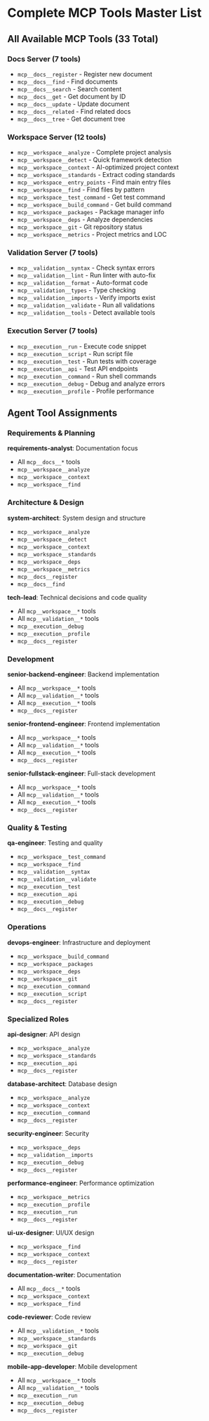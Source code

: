 # Complete MCP Tools Master List

## All Available MCP Tools (33 Total)

### Docs Server (7 tools)
- `mcp__docs__register` - Register new document
- `mcp__docs__find` - Find documents  
- `mcp__docs__search` - Search content
- `mcp__docs__get` - Get document by ID
- `mcp__docs__update` - Update document
- `mcp__docs__related` - Find related docs
- `mcp__docs__tree` - Get document tree

### Workspace Server (12 tools)
- `mcp__workspace__analyze` - Complete project analysis
- `mcp__workspace__detect` - Quick framework detection
- `mcp__workspace__context` - AI-optimized project context
- `mcp__workspace__standards` - Extract coding standards
- `mcp__workspace__entry_points` - Find main entry files
- `mcp__workspace__find` - Find files by pattern
- `mcp__workspace__test_command` - Get test command
- `mcp__workspace__build_command` - Get build command
- `mcp__workspace__packages` - Package manager info
- `mcp__workspace__deps` - Analyze dependencies
- `mcp__workspace__git` - Git repository status
- `mcp__workspace__metrics` - Project metrics and LOC

### Validation Server (7 tools)
- `mcp__validation__syntax` - Check syntax errors
- `mcp__validation__lint` - Run linter with auto-fix
- `mcp__validation__format` - Auto-format code
- `mcp__validation__types` - Type checking
- `mcp__validation__imports` - Verify imports exist
- `mcp__validation__validate` - Run all validations
- `mcp__validation__tools` - Detect available tools

### Execution Server (7 tools)
- `mcp__execution__run` - Execute code snippet
- `mcp__execution__script` - Run script file
- `mcp__execution__test` - Run tests with coverage
- `mcp__execution__api` - Test API endpoints
- `mcp__execution__command` - Run shell commands
- `mcp__execution__debug` - Debug and analyze errors
- `mcp__execution__profile` - Profile performance

## Agent Tool Assignments

### Requirements & Planning
**requirements-analyst**: Documentation focus
- All `mcp__docs__*` tools
- `mcp__workspace__analyze`
- `mcp__workspace__context`
- `mcp__workspace__find`

### Architecture & Design  
**system-architect**: System design and structure
- `mcp__workspace__analyze`
- `mcp__workspace__detect`
- `mcp__workspace__context`
- `mcp__workspace__standards`
- `mcp__workspace__deps`
- `mcp__workspace__metrics`
- `mcp__docs__register`
- `mcp__docs__find`

**tech-lead**: Technical decisions and code quality
- All `mcp__workspace__*` tools
- All `mcp__validation__*` tools
- `mcp__execution__debug`
- `mcp__execution__profile`
- `mcp__docs__register`

### Development
**senior-backend-engineer**: Backend implementation
- All `mcp__workspace__*` tools
- All `mcp__validation__*` tools
- All `mcp__execution__*` tools
- `mcp__docs__register`

**senior-frontend-engineer**: Frontend implementation
- All `mcp__workspace__*` tools
- All `mcp__validation__*` tools
- All `mcp__execution__*` tools
- `mcp__docs__register`

**senior-fullstack-engineer**: Full-stack development
- All `mcp__workspace__*` tools
- All `mcp__validation__*` tools
- All `mcp__execution__*` tools
- `mcp__docs__register`

### Quality & Testing
**qa-engineer**: Testing and quality
- `mcp__workspace__test_command`
- `mcp__workspace__find`
- `mcp__validation__syntax`
- `mcp__validation__validate`
- `mcp__execution__test`
- `mcp__execution__api`
- `mcp__execution__debug`
- `mcp__docs__register`

### Operations
**devops-engineer**: Infrastructure and deployment
- `mcp__workspace__build_command`
- `mcp__workspace__packages`
- `mcp__workspace__deps`
- `mcp__workspace__git`
- `mcp__execution__command`
- `mcp__execution__script`
- `mcp__docs__register`

### Specialized Roles
**api-designer**: API design
- `mcp__workspace__analyze`
- `mcp__workspace__standards`
- `mcp__execution__api`
- `mcp__docs__register`

**database-architect**: Database design
- `mcp__workspace__analyze`
- `mcp__workspace__context`
- `mcp__execution__command`
- `mcp__docs__register`

**security-engineer**: Security
- `mcp__workspace__deps`
- `mcp__validation__imports`
- `mcp__execution__debug`
- `mcp__docs__register`

**performance-engineer**: Performance optimization
- `mcp__workspace__metrics`
- `mcp__execution__profile`
- `mcp__execution__run`
- `mcp__docs__register`

**ui-ux-designer**: UI/UX design
- `mcp__workspace__find`
- `mcp__workspace__context`
- `mcp__docs__register`

**documentation-writer**: Documentation
- All `mcp__docs__*` tools
- `mcp__workspace__context`
- `mcp__workspace__find`

**code-reviewer**: Code review
- All `mcp__validation__*` tools
- `mcp__workspace__standards`
- `mcp__workspace__git`
- `mcp__execution__debug`

**mobile-app-developer**: Mobile development
- All `mcp__workspace__*` tools
- All `mcp__validation__*` tools
- `mcp__execution__run`
- `mcp__execution__debug`
- `mcp__docs__register`